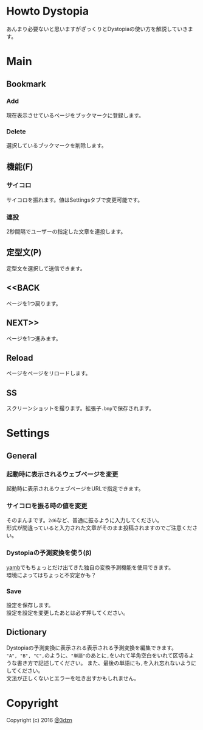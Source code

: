# Howto Dystopia
あんまり必要ないと思いますがざっくりとDystopiaの使い方を解説していきます。  
# Main
## Bookmark
### Add
現在表示させているページをブックマークに登録します。
### Delete
選択しているブックマークを削除します。
## 機能(F)
### サイコロ
サイコロを振れます。値はSettingsタブで変更可能です。
### 連投
2秒間隔でユーザーの指定した文章を連投します。
## 定型文(P)
定型文を選択して送信できます。
## <<BACK
ページを1つ戻ります。
## NEXT>>
ページを1つ進みます。
## Reload
ページをページをリロードします。
## SS
スクリーンショットを撮ります。拡張子```.bmp```で保存されます。
# Settings
## General
### 起動時に表示されるウェブページを変更
起動時に表示されるウェブページをURLで指定できます。
### サイコロを振る時の値を変更
そのまんまです。```2d6```など、普通に振るように入力してください。  
形式が間違っていると入力された文章がそのまま投稿されますのでご注意ください。
### Dystopiaの予測変換を使う(β)
[yamb](https://github.com/qu2/yamb)でもちょっとだけ出てきた独自の変換予測機能を使用できます。  
環境によってはちょっと不安定かも？
### Save
設定を保存します。  
設定を設定を変更したあとは必ず押してください。
## Dictionary
Dystopiaの予測変換に表示される表示される予測変換を編集できます。  
```"A", "B", "C",```のように、```"単語"```のあとに```,```をいれて半角空白をいれて区切るような書き方で記述してください。 
また、最後の単語にも```,```を入れ忘れないようにしてください。  
文法が正しくないとエラーを吐き出すかもしれません。  
# Copyright
Copyright (c) 2016 [@3dzn](https://twitter.com/3dzn/)
